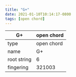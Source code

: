 ```yaml
---
title: "G+"
date: 2021-01-10T10:14:17-0800
tags: [open chord]
---
```


|G+|open chord|
|---|---|
|type|open chord|
|name|G+|
|root string|6|
|fingering|321003|
